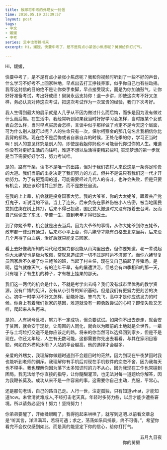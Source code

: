 ```yaml
---
title: 致即将中考的外甥女一封信
time: 2016.05.19 23:39:57
layout: post
tags:
- 中文
- 媛媛
- 中考
series: 云中谁寄锦书来
excerpt: Hi，媛媛，快要中考了，是不是有点小紧张小焦虑呢？舅舅给你打打气。

---
```

Hi，媛媛，

快要中考了，是不是有点小紧张小焦虑呢？我和你视频时听到了一些不好的声音，什么学习不好考不上回家种地，早点出去打工挣钱养家，似乎你自己也有些动摇。我写这封信的目的绝不是让你束手束脚，早点接受现实，而是为你加油鼓气，让你好好准备考试，考出好成绩！舅舅永远支持你！退一步讲，即使这次考不好又怎样，务必认真对待这次考试，把这次考试作为一次宝贵的经验，我们下次考好。

我人生得到最大的启示就是人几乎从不因为做过什么而后悔，而多是因为没有做过什么而后悔。在生活中，我经常听到如果我当时好好学习会怎样，当时跟某个女孩表白怎么样，当时早点买房会怎样，言谈中似乎那样做了肯定不是今天这个局面，可为什么别人就可以呢？人的生命只有一次，保尔柯察金的那几句名言我相信你比我背的都熟。现在绝不是后悔或者自暴自弃的时候，正处花季的你，学习正当时啊！别人的意见终究是别人的，即使是我姐你妈也不可能替代你过你的人生。难道你没有对更好生活的向往吗，难道不想以后活得更精彩些吗, 实现梦想的第一步就是当下需要好好学习，努力考试哇。

是的，路有千条，读书不是唯一的出路，但对于我们农村人来说这是一条弥足珍贵的大道。我们当前的出身决定了我们努力的方式，但并不是说只有我们这一代才开始努力。为了有更宽阔的道，可能需要经过几代人的奋斗，也许会失败，但是只要有机会，就应该珍惜并且抓住，而不是放任自流。

在我的上上辈，机会就是投身国家大势。我的大爷爷，你的大太姥爷，跟着共产党打鬼子，听说混的不错，当上了连长，后来负伤在家养伤被小人告密，被当地国民党抓住绑在树上拷打，后来不得已投敌，国民党大撤退时又没有跟着去台湾，反而自己偷偷去了东北，辛苦一生，直到老年才得归故土。

到了你姥爷辈，机会就是出去当兵。因为大爷爷的事情，从你大姥爷到你五姥爷，政审都一律没有通过，后来邓小平上台，你六姥爷才能有资格去北京当兵，后来没几个月得了白血病，治好后就只能复员回家。

看上去好像我所知的两代经过努力都没能从山沟里出去，但你要知道，老一辈说起你大太姥爷也是极为敬佩，常叹息造成这一切不过是时运不济罢了。而你六姥爷复员回家后不久接了你三姥爷的班，当起了村主任，现在又自己搞起了养猪场。是啊，运气就像天气，有的连年干旱，有的屡遭洪涝，但总会有四季相和的那一天，只有埋下了有生机的种子，才有枝上挂果的那天。

我们这一两代的机会是什么，不就是考学出去吗？我们没有城市里优秀的教学资源，没有广博的见识，没有从小引导的知识基础，但是我们有更努力更刻苦的决心。初中一时学习不好又怎样，勤能补拙，笨鸟先飞，高中才是你应该发力的时候。你身上有着我们张家的基因，难道就没有一颗勇敢尝试的心吗？即使失败又怎样，爬起来从头再来。

是的，人有祸兮旦福，努力不一定成功，但总要试试。如果你不出去走走，就会安于贫困，就会安于现状，让周围的人同化，就会以为眼前的土地就是全世界。一辈子与土坷垃打交道不是你应该走的路。将来的你当然可以选择回到家乡，但是不是现在。你还太年轻，人生有无数可能，这都需要你先出去看看。与其在家闭目塞聪，何如在外栉风沐雨？人站的平台越高，他的选择才会越多。

亲爱的外甥女，我理解你做题时遇到不会题目时的茫然，因为到现在午夜梦回时我也能听到老师的训斥。我理解你有手机后对现在手机软件的恋恋不舍，因为我每天也不释手。我也理解你因为落下太多知识时的力不从心，因为我现在工作也常碰到困局。我无法给予你直接的指导，让你醍醐灌顶，也无法对每一道题给你解答，因为我鞭长莫及。成功从来不是一件容易的事，这需要你自己主动，克服，平常心。

还是那句老话，自己的路自己走。人行一世，注定孤独，只有知道what，才能知道how。未曾清贫难成人,不经打击老天真。年轻时多努力些，以后才能少遭些窘境。所以请务必坚持！努力！坚持努力！

你弟弟要醒了，开始揉眼睛了，我得抱起来哄哄了，就写到这吧.以前看文章总是“听其言，洋洋满耳，若将可遇；求之，荡荡如系风捕景，终不可得。”，希望你看完不会仅仅感到如此，而是真的能坚定下你的信心，给你打打气。
       
<span style="float:right">五月九日夜</span>

<br/>
<span style="float:right">你的舅舅</span>
<br/>
